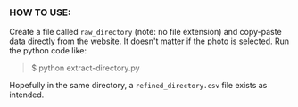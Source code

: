 ### HOW TO USE:
Create a file called `raw_directory` (note: no file extension) and copy-paste data directly from the website. It doesn't matter if the photo is selected. Run the python code like:

> $ python extract-directory.py

Hopefully in the same directory, a `refined_directory.csv` file exists as intended.
